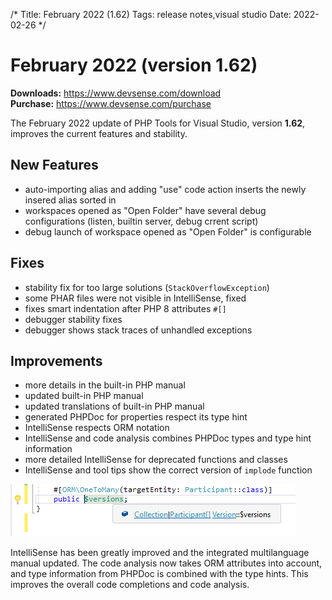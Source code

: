 /*
Title: February 2022 (1.62)
Tags: release notes,visual studio
Date: 2022-02-26
*/

# February 2022 (version 1.62)

**Downloads:** https://www.devsense.com/download<br/>
**Purchase:** https://www.devsense.com/purchase

The February 2022 update of PHP Tools for Visual Studio, version **1.62**, improves the current features and stability.

## New Features

- auto-importing alias and adding "use" code action inserts the newly insered alias sorted in
- workspaces opened as "Open Folder" have several debug configurations (listen, builtin server, debug crrent script)
- debug launch of workspace opened as "Open Folder" is configurable

## Fixes

- stability fix for too large solutions (`StackOverflowException`)
- some PHAR files were not visible in IntelliSense, fixed
- fixes smart indentation after PHP 8 attributes `#[]`
- debugger stability fixes
- debugger shows stack traces of unhandled exceptions

## Improvements

- more details in the built-in PHP manual
- updated built-in PHP manual
- updated translations of built-in PHP manual
- generated PHPDoc for properties respect its type hint
- IntelliSense respects ORM notation
- IntelliSense and code analysis combines PHPDoc types and type hint information
- more detailed IntelliSense for deprecated functions and classes
- IntelliSense and tool tips show the correct version of `implode` function

![ORM notation](imgs/orm-tooltip.png)

IntelliSense has been greatly improved and the integrated multilanguage manual updated. The code analysis now takes ORM attributes into account, and type information from PHPDoc is combined with the type hints. This improves the overall code completions and code analysis.
